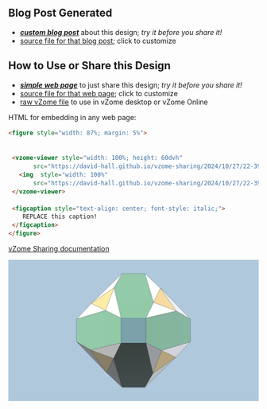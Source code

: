 
## Blog Post Generated

 - [***custom blog post***](<https://david-hall.github.io/vzome-sharing/2024/10/27/propello-truncated-octahedron-22-39-08.html>) about this design; *try it before you share it!*
 - [source file for that blog post](<https://github.com/david-hall/vzome-sharing/edit/main/_posts/2024-10-27-propello-truncated-octahedron-22-39-08.md>); click to customize
 


## How to Use or Share this Design

 - [***simple web page***](<https://david-hall.github.io/vzome-sharing/2024/10/27/22-39-08-propello-truncated-octahedron/>) to just share this design; *try it before you share it!*
 - [source file for that web page](<https://github.com/david-hall/vzome-sharing/edit/main/2024/10/27/22-39-08-propello-truncated-octahedron/index.md>); click to customize
 - [raw vZome file](<https://raw.githubusercontent.com/david-hall/vzome-sharing/main/2024/10/27/22-39-08-propello-truncated-octahedron/propello-truncated-octahedron.vZome>) to use in vZome desktop or vZome Online
 
 HTML for embedding in any web page:
 ```html
<figure style="width: 87%; margin: 5%">
  
  
  <vzome-viewer style="width: 100%; height: 60dvh" 
        src="https://david-hall.github.io/vzome-sharing/2024/10/27/22-39-08-propello-truncated-octahedron/propello-truncated-octahedron.vZome" >
    <img  style="width: 100%"
        src="https://david-hall.github.io/vzome-sharing/2024/10/27/22-39-08-propello-truncated-octahedron/propello-truncated-octahedron.png" >
  </vzome-viewer>

  <figcaption style="text-align: center; font-style: italic;">
     REPLACE this caption!
  </figcaption>
</figure>

 ```

[vZome Sharing documentation](https://vzome.github.io/vzome/sharing.html#how-it-works)

![Image](<propello-truncated-octahedron.png>)

